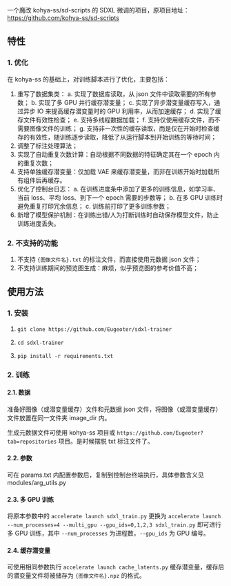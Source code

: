 一个魔改 kohya-ss/sd-scripts 的 SDXL 微调的项目，原项目地址：https://github.com/kohya-ss/sd-scripts

## 特性

### 1. 优化

在 kohya-ss 的基础上，对训练脚本进行了优化，主要包括：

1. 重写了数据集类：
   a. 实现了数据库读取，从 json 文件中读取需要的所有参数；
   b. 实现了多 GPU 并行缓存潜变量；
   c. 实现了异步潜变量缓存写入，通过异步 IO 来提高缓存潜变量时的 GPU 利用率，从而加速缓存；
   d. 实现了缓存文件有效性检查；
   e. 支持多线程数据加载；
   f. 支持仅使用缓存文件，而不需要图像文件的训练；
   g. 支持非一次性的缓存读取，而是仅在开始时检查缓存的有效性，随训练逐步读取，降低了从运行脚本到开始训练的等待时间；
2. 调整了标注处理算法；
3. 实现了自动重复次数计算：自动根据不同数据的特征确定其在一个 epoch 内的重复次数；
4. 支持单独缓存潜变量：仅加载 VAE 来缓存潜变量，而非在训练开始时加载所有组件后再缓存。
5. 优化了控制台日志：
   a. 在训练进度条中添加了更多的训练信息，如学习率、当前 loss、平均 loss、到下一个 epoch 需要的步数等；
   b. 在多 GPU 训练时避免重复打印冗余信息；
   c. 训练前打印了更多训练参数；
6. 新增了模型保护机制：在训练出错/人为打断训练时自动保存模型文件，防止训练进度丢失。

### 2. 不支持的功能

1. 不支持 `{图像文件名}.txt` 的标注文件，而直接使用元数据 json 文件；
2. 不支持训练期间的预览图生成：麻烦，似乎预览图的参考价值不高；

## 使用方法

### 1. 安装

1. `git clone https://github.com/Eugeoter/sdxl-trainer`

2. `cd sdxl-trainer`

3. `pip install -r requirements.txt`

### 2. 训练

#### 2.1. 数据

准备好图像（或潜变量缓存）文件和元数据 json 文件，将图像（或潜变量缓存）文件放置在同一文件夹 image_dir 内。

生成元数据文件可使用 kohya-ss 项目或 `https://github.com/Eugeoter?tab=repositories` 项目。是时候摆脱 txt 标注文件了。

#### 2.2. 参数

可在 params.txt 内配置参数后，复制到控制台终端执行，具体参数含义见 modules/arg_utils.py

#### 2.3. 多 GPU 训练

将原本参数中的 `accelerate launch sdxl_train.py` 更换为 `accelerate launch --num_processes=4 --multi_gpu --gpu_ids=0,1,2,3 sdxl_train.py` 即可进行多 GPU 训练，其中 `--num_processes` 为进程数，`--gpu_ids` 为 GPU 编号。

#### 2.4. 缓存潜变量

可使用相同参数执行 `accelerate launch cache_latents.py` 缓存潜变量，缓存后的潜变量文件将被储存为 `{图像文件名}.npz` 的格式。
